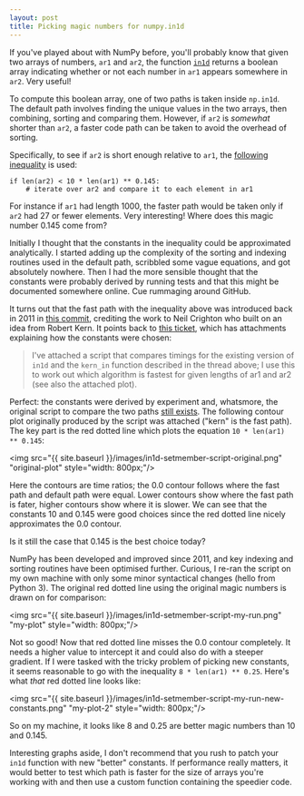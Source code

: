 ```yaml
---
layout: post
title: Picking magic numbers for numpy.in1d
---
```


If you've played about with NumPy before, you'll probably know that given two arrays of numbers, `ar1` and `ar2`, the function [`in1d`](http://docs.scipy.org/doc/numpy/reference/generated/numpy.in1d.html) returns a boolean array indicating whether or not each number in `ar1` appears somewhere in `ar2`. Very useful!

To compute this boolean array, one of two paths is taken inside `np.in1d`. The default path involves finding the unique values in the two arrays, then combining, sorting and comparing them. However, if `ar2` is *somewhat* shorter than `ar2`, a faster code path can be taken to avoid the overhead of sorting.

Specifically, to see if `ar2` is short enough relative to `ar1`, the [following inequality](https://github.com/numpy/numpy/blob/master/numpy/lib/arraysetops.py#l371) is used:

```
if len(ar2) < 10 * len(ar1) ** 0.145:
    # iterate over ar2 and compare it to each element in ar1
```

For instance if `ar1` had length 1000, the faster path would be taken only if `ar2` had 27 or fewer elements. Very interesting! Where does this magic number 0.145 come from?

Initially I thought that the constants in the inequality could be approximated analytically. I started adding up the complexity of the sorting and indexing routines used in the default path, scribbled some vague equations, and got absolutely nowhere. Then I had the more sensible thought that the constants were probably derived by running tests and that this might be documented somewhere online. Cue rummaging around GitHub.

It turns out that the fast path with the inequality above was introduced back in 2011 in [this commit](https://github.com/numpy/numpy/commit/6441c2a788d0cc2a45c5e8a3ef0891ca4e42d96e), crediting the work to Neil Crighton who built on an idea from Robert Kern. It points back to [this ticket](https://github.com/numpy/numpy/issues/2199), which has attachments explaining how the constants were chosen: 

> I've attached a script that compares timings for the existing version of `in1d` and the `kern_in` function described in the thread above; I use this to work out which algorithm is fastest for given lengths of ar1 and ar2 (see also the attached plot).

Perfect: the constants were derived by experiment and, whatsmore, the original script to compare the two paths [still exists](http://projects.scipy.org/numpy/attachment/ticket/1603/setmember.py). The following contour plot originally produced by the script was attached ("kern" is the fast path). The key part is the red dotted line which plots the equation `10 * len(ar1) ** 0.145`:

<img src="{{ site.baseurl }}/images/in1d-setmember-script-original.png" "original-plot" style="width: 800px;"/>

Here the contours are time ratios; the 0.0 contour follows where the fast path and default path were equal. Lower contours show where the fast path is fater, higher contours show where it is slower. We can see that the constants 10 and 0.145 were good choices since the red dotted line nicely approximates the 0.0 contour.

Is it still the case that 0.145 is the best choice today?

NumPy has been developed and improved since 2011, and key indexing and sorting routines have been optimised further. Curious, I re-ran the script on my own machine with only some minor syntactical changes (hello from Python 3). The original red dotted line using the original magic numbers is drawn on for comparison:

<img src="{{ site.baseurl }}/images/in1d-setmember-script-my-run.png" "my-plot" style="width: 800px;"/>

Not so good! Now that red dotted line misses the 0.0 contour completely. It needs a higher value to intercept it and could also do with a steeper gradient. If I were tasked with the tricky problem of picking new constants, it seems reasonable to go with the inequality `8 * len(ar1) ** 0.25`. Here's what *that* red dotted line looks like:

<img src="{{ site.baseurl }}/images/in1d-setmember-script-my-run-new-constants.png" "my-plot-2" style="width: 800px;"/>

So on my machine, it looks like 8 and 0.25 are better magic numbers than 10 and 0.145.

Interesting graphs aside, I don't recommend that you rush to patch your `in1d` function with new "better" constants. If performance really matters, it would better to test which path is faster for the size of arrays you're working with and then use a custom function containing the speedier code.

